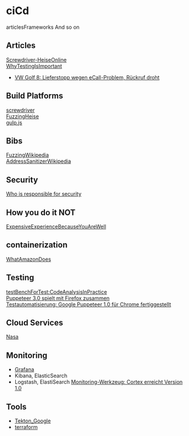 # ciCd
articlesFrameworks And so on


## Articles
[Screwdriver-HeiseOnline](https://www.heise.de/developer/meldung/Continuous-Delivery-Foundation-nimmt-Screwdriver-als-Inkubationsprojekt-auf-4665695.html)  
[WhyTestingIsImportant](https://www.golem.de/news/softwarefehler-in-der-raumfahrt-in-den-neunzigern-stuerzte-alles-ab-1511-117537.html)  
* [VW Golf 8: Lieferstopp wegen eCall-Problem, Rückruf droht ](https://heise.de/-4722518 )

## Build Platforms
[screwdriver](https://screwdriver.cd/)  
[FuzzingHeise](https://www.heise.de/hintergrund/Fuzzing-Angriff-ist-die-beste-Verteidigung-4659818.html)  
[gulp.js](https://gulpjs.com/)  

## Bibs
[FuzzingWikipedia](https://en.wikipedia.org/wiki/Fuzzing)  
[AddressSanitizerWikipedia](https://en.wikipedia.org/wiki/AddressSanitizer)  

## Security
[Who is responsible for security](https://www.heise.de/developer/meldung/Studie-Je-groesser-das-Unternehmen-desto-groesser-die-Security-Bemuehungen-4662799.html)   

## How you do it NOT
[ExpensiveExperienceBecauseYouAreWell](https://www.golem.de/news/grafikentwickler-x-org-community-wegen-ci-in-geldsorgen-2002-146917.html)  

## containerization
[WhatAmazonDoes](https://www.golem.de/news/bottlerocket-amazon-baut-sich-eigenen-container-host-2003-147184.html)  

## Testing
[testBenchForTest:CodeAnalysisInPractice](https://heise.de/-4679430)  
[Puppeteer 3.0 spielt mit Firefox zusammen](https://heise.de/-4705523)  
[Testautomatisierung: Google Puppeteer 1.0 für Chrome fertiggestellt](https://heise.de/-3944817)


## Cloud Services
[Nasa](https://www.golem.de/news/earthdata-cloud-nasa-uebersieht-aws-kosten-fuer-247-petabyte-2003-147451.html)

## Monitoring
* [Grafana](https://grafana.com/)
* Kibana, ElasticSearch
* Logstash, ElastiSearch
[Monitoring-Werkzeug: Cortex erreicht Version 1.0 ](https://heise.de/-4696069)  

## Tools
* [Tekton_Google](https://cloud.google.com/tekton)  
* [terraform](https://www.terraform.io/)  
